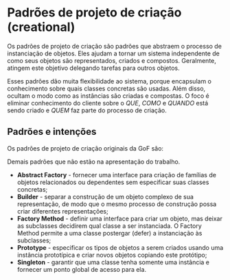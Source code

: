# Padrões de projeto de criação (creational)

Os padrões de projeto de criação são padrões que abstraem o processo de instanciação de objetos. Eles ajudam a tornar um sistema independente de como seus objetos são representados, criados e compostos. Geralmente, atingem este objetivo delegando tarefas para outros objetos.

Esses padrões dão muita flexibilidade ao sistema, porque encapsulam o conhecimento sobre quais classes concretas são usadas. Além disso, ocultam o modo como as instâncias são criadas e compostas. O foco é eliminar conhecimento do cliente sobre o _QUE_, _COMO_ e _QUANDO_ está sendo criado e _QUEM_ faz parte do processo de criação.

## Padrões e intenções

Os padrões de projeto de criação originais da GoF são:

Demais padrões que não estão na apresentação do trabalho.

- **Abstract Factory** - fornecer uma interface para criação de famílias de objetos relacionados ou dependentes sem especificar suas classes concretas;
- **Builder** - separar a construção de um objeto complexo de sua representação, de modo que o mesmo processo de construção possa criar diferentes representações;
- **Factory Method** - definir uma interface para criar um objeto, mas deixar as subclasses decidirem qual classe a ser instanciada. O Factory Method permite a uma classe postergar (defer) a instanciação às subclasses;
- **Prototype** - especificar os tipos de objetos a serem criados usando uma instância prototípica e criar novos objetos copiando este protótipo;
- **Singleton** - garantir que uma classe tenha somente uma instância e fornecer um ponto global de acesso para ela.
